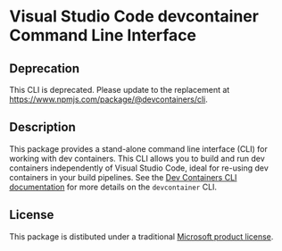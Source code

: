 # Visual Studio Code devcontainer Command Line Interface

## Deprecation

This CLI is deprecated. Please update to the replacement at https://www.npmjs.com/package/@devcontainers/cli.

## Description

This package provides a stand-alone command line interface (CLI) for working with dev containers. This CLI allows you to build and run dev containers independently of Visual Studio Code, ideal for re-using dev containers in your build pipelines. See the [Dev Containers CLI documentation](https://code.visualstudio.com/docs/remote/devcontainer-cli) for more details on the `devcontainer` CLI.

## License

This package is distibuted under a traditional [Microsoft product license](https://aka.ms/dev-container-cli-license).
